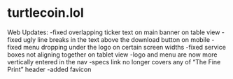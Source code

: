 # turtlecoin.lol


Web Updates:
-fixed overlapping ticker text on main banner on table view
-fixed ugly line breaks in the text above the download button on mobile
-fixed menu dropping under the logo on certain screen widths
-fixed service boxes not aligning together on tablet view
-logo and menu are now more vertically entered in the nav
-specs link no longer covers any of “The Fine Print” header
-added favicon